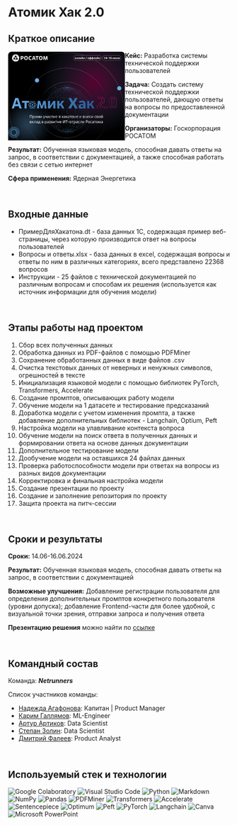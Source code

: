 # Атомик Хак 2.0

## Краткое описание

<img src="https://github.com/ArturArtikov/Portfolio/blob/main/1_media/2_hackathon_projects/hackathon5.png" height=200 align="left"> 

**Кейс:** Разработка системы технической поддержки пользователей

**Задача:** Создать систему технической поддержки пользователей, дающую ответы на вопросы по предоставленной документации

**Организаторы:** Госкорпорация РОСАТОМ

**Результат:** Обученная языковая модель, способная давать ответы на запрос, в соответствии с документацией, а также способная работать без связи с сетью интернет

**Сфера применения:** Ядерная Энергетика

<br/>

## Входные данные

* ПримерДляХакатона.dt - база данных 1С, содержащая пример веб-страницы, через которую производится ответ на вопросы пользователей
* Вопросы и ответы.xlsx - база данных в excel, содержащая вопросы и ответы по ним в различных категориях, всего представлено 22368 вопросов
* Инструкции - 25 файлов с технической документацией по различным вопросам и способам их решения (используется как источник информации для обучения модели)

<br/>

## Этапы работы над проектом

1. Сбор всех полученных данных
2. Обработка данных из PDF-файлов с помощью PDFMiner
3. Сохранение обработанных данных в виде файлов .csv
4. Очистка текстовых данных от неверных и ненужных символов, огрешностей в тексте
5. Инициализация языковой модели с помощью библиотек PyTorch, Transformers, Accelerate
6. Создание промптов, описывающих работу модели
7. Обучение модели на 1 датасете и тестирование предсказаний
8. Доработка модели с учетом изменения промпта, а также добавление дополнительных библиотек - Langchain, Optium, Peft
9. Настройка модели на улавливание контекста вопроса
10. Обучение модели на поиск ответа в полученных данных и формировании ответа на основе данных документации
11. Дополнительное тестирование модели
12. Дообучение модели на оставшихся 24 файлах данных
13. Проверка работоспособности модели при ответах на вопросы из разных видов документации
14. Корректировка и финальная настройка модели
15. Создание презентации по проекту
16. Создание и заполнение репозитория по проекту
17. Защита проекта на питч-сессии

<br/>

## Сроки и результаты

**Сроки:** 14.06-16.06.2024

**Результат:** Обученная языковая модель, способная давать ответы на запрос, в соответствии с документацией

**Возможные улучшения:** Добавление регистрации пользователя для определения дополнительных промптов конкретного пользователя (уровни допуска); добавление Frontend-части для более удобной, с визуальной точки зрения, отправки запроса и получения ответа

**Презентацию решения** можно найти по [ссылке]()

<br/>

## Командный состав

Команда: __*Netrunners*__

Список участников команды:

* [Надежда Агафонова](https://t.me/LanderWine): Капитан | Product Manager
* [Карим Галлямов](https://t.me/kgall739): ML-Engineer
* [Артур Артиков](https://t.me/ArturArtikov): Data Scientist
* [Степан Золин](https://t.me/DrHeogg): Data Scientist
* [Дмитрий Фалеев](https://t.me/ioslik): Product Analyst

<br/>

## Используемый стек и технологии

![Google Colaboratory](https://img.shields.io/badge/Google%20Colaboratory-ffffff.svg?style=for-the-badge&logo=google-colab&logoColor=orange)
![Visual Studio Code](https://img.shields.io/badge/Visual%20Studio%20Code-0078d7.svg?style=for-the-badge&logo=visual-studio-code&logoColor=white)
![Python](https://img.shields.io/badge/python-3670A0?style=for-the-badge&logo=python&logoColor=ffdd54)
![Markdown](https://img.shields.io/badge/markdown-%23000000.svg?style=for-the-badge&logo=markdown&logoColor=white)
![NumPy](https://img.shields.io/badge/numpy-%23013243.svg?style=for-the-badge&logo=numpy&logoColor=white)
![Pandas](https://img.shields.io/badge/pandas-%23150458.svg?style=for-the-badge&logo=pandas&logoColor=white)
![PDFMiner](https://img.shields.io/badge/PDFMiner-%23fb5252.svg?style=for-the-badge)
![Transformers](https://img.shields.io/badge/Transformers-%23f0b60c.svg?style=for-the-badge)
![Accelerate](https://img.shields.io/badge/Accelerate-%23faec3e.svg?style=for-the-badge)
![Sentencepiece](https://img.shields.io/badge/Sentencepiece-%2382dff9.svg?style=for-the-badge&logo=Langchain)
![Optimum](https://img.shields.io/badge/Optimum-%23cac5c1.svg?style=for-the-badge&logo=Langchain)
![Peft](https://img.shields.io/badge/Peft-%239f6df9.svg?style=for-the-badge&logo=Langchain)
![PyTorch](https://img.shields.io/badge/PyTorch-%23EE4C2C.svg?style=for-the-badge&logo=PyTorch&logoColor=white)
![Langchain](https://img.shields.io/badge/Langchain-%23eca574.svg?style=for-the-badge&logo=Langchain)
![Canva](https://img.shields.io/badge/Canva-%2300C4CC.svg?style=for-the-badge&logo=Canva&logoColor=white)
![Microsoft PowerPoint](https://img.shields.io/badge/Microsoft_PowerPoint-B7472A?style=for-the-badge&logo=microsoft-powerpoint&logoColor=white)

